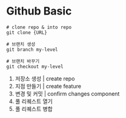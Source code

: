 
# Github Basic

```
# clone repo & into repo
git clone {URL}

# 브랜치 생성
git branch my-level

# 브랜치 바꾸기
git checkout my-level
```
1. 저장소 생성 | create repo
2. 지점 만들기  | create feature
3. 변경 및 커밋 | confirm changes component
4. 풀 리퀘스트 열기
5. 풀 리퀘스트 병합
